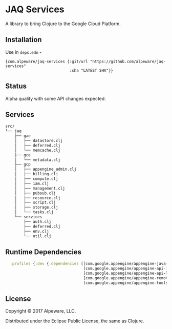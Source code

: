 # JAQ Services

A library to bring Clojure to the Google Cloud Platform.

## Installation

Use in ```deps.edn``` -

```
{com.alpeware/jaq-services {:git/url "https://github.com/alpeware/jaq-services"
                            :sha "LATEST SHA"}}
```

## Status

Alpha quality with some API changes expected.

## Services

``` bash
src/
└── jaq
    ├── gae
    │   ├── datastore.clj
    │   ├── deferred.clj
    │   └── memcache.clj
    ├── gce
    │   └── metadata.clj
    ├── gcp
    │   ├── appengine_admin.clj
    │   ├── billing.clj
    │   ├── compute.clj
    │   ├── iam.clj
    │   ├── management.clj
    │   ├── pubsub.clj
    │   ├── resource.clj
    │   ├── script.clj
    │   ├── storage.clj
    │   └── tasks.clj
    └── services
        ├── auth.clj
        ├── deferred.clj
        ├── env.clj
        └── util.clj

```

## Runtime Dependencies


``` clojure
  :profiles {:dev {:dependencies [[com.google.appengine/appengine-java-sdk ~sdk-version :extension "zip"]
                                  [com.google.appengine/appengine-api-1.0-sdk ~sdk-version]
                                  [com.google.appengine/appengine-api-labs ~sdk-version]
                                  [com.google.appengine/appengine-remote-api ~sdk-version]
                                  [com.google.appengine/appengine-tools-sdk ~sdk-version]]}}

```

## License

Copyright © 2017 Alpeware, LLC.

Distributed under the Eclipse Public License, the same as Clojure.
